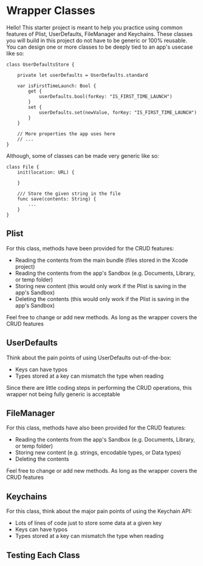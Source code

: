 #  Wrapper Classes

Hello! This starter project is meant to help you practice using common features of Plist, UserDefaults, FileManager and Keychains.
These classes you will build in this project do not have to be generic or 100% reusable.
You can design one or more classes to be deeply tied to an app's usecase like so:

```
class UserDefaultsStore {
    
    private let userDefaults = UserDefaults.standard
    
    var isFirstTimeLaunch: Bool {
        get {
            userDefaults.bool(forKey: "IS_FIRST_TIME_LAUNCH")
        }
        set {
            userDefaults.set(newValue, forKey: "IS_FIRST_TIME_LAUNCH")
        }
    }
    
    // More properties the app uses here
    // ...
}
```

Although, some of classes can be made very generic like so:

```
class File {
    init(location: URL) {
        
    }
    
    /// Store the given string in the file
    func save(contents: String) {
        ...
    }
}
```

## Plist

For this class, methods have been provided for the CRUD features:

- Reading the contents from the main bundle (files stored in the Xcode project)
- Reading the contents from the app's Sandbox (e.g. Documents, Library, or temp folder)
- Storing new content (this would only work if the Plist is saving in the app's Sandbox)
- Deleting the contents (this would only work if the Plist is saving in the app's Sandbox) 

Feel free to change or add new methods. As long as the wrapper covers the CRUD features

## UserDefaults

Think about the pain points of using UserDefaults out-of-the-box:

- Keys can have typos
- Types stored at a key can mismatch the type when reading

Since there are little coding steps in performing the CRUD operations, this wrapper not being fully generic is acceptable

## FileManager

For this class, methods have also been provided for the CRUD features:

- Reading the contents from the app's Sandbox (e.g. Documents, Library, or temp folder)
- Storing new content (e.g. strings, encodable types, or Data types)
- Deleting the contents 

Feel free to change or add new methods. As long as the wrapper covers the CRUD features

## Keychains

For this class, think about the major pain points of using the Keychain API:

- Lots of lines of code just to store some data at a given key
- Keys can have typos
- Types stored at a key can mismatch the type when reading

## Testing Each Class
